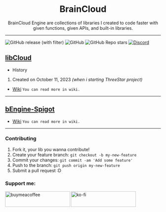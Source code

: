 <h1 align="center">BrainCloud</h1>
<p align="center">BrainCloud Engine are collections of libraries I created to code faster with given functions, given APIs, and built-in libraries.</p>

---

<img alt="GitHub release (with filter)" src="https://img.shields.io/github/v/release/Bluismine/Brain-Cloud-Engine"> <img alt="GitHub" src="https://img.shields.io/github/license/bluismine/Brain-Cloud-Engine?color=blue"> <img alt="GitHub Repo stars" src="https://img.shields.io/github/stars/bluismine/brain-cloud-engine?color=green"> <a href="https://discord.gg/rfQ4MdKeGY"><img src="https://img.shields.io/discord/1035494305118298142?color=7289DA&amp;label=Discord&amp;logo=discord&amp;logoColor=white" alt="Discord"></a>



## [libCloud](https://github.com/bluismine/Brain-Cloud-Engine/tree/main/libCloud)

*  History
1.  Created on October 11, 2023 _(when i starting ThreeStar project)_

* [Wiki](https://github.com/bluismine/Brain-Cloud-Engine/wiki/libEngine)
  `You can read more in wiki.`

---

## [bEngine-Spigot]()

* [Wiki](https://github.com/bluismine/Brain-Cloud-Engine/wiki/bEngine%E2%80%90Spigot)
  `You can read more in wiki.`

---

### Contributing

1. Fork it, your lib you wanna contribute!
2. Create your feature branch: `git checkout -b my-new-feature`
3. Commit your changes: `git commit -am 'Add some feature'`
4. Push to the branch: `git push origin my-new-feature`
5. Submit a pull request :D

### Support me:
<p>
  <a href="https://www.buymeacoffee.com/bluismine"> <img align="left" src="https://cdn.buymeacoffee.com/buttons/v2/default-yellow.png" height="50" width="210" alt="buymeacoffee" /></a>
  <a href="https://ko-fi.com/bluismine"> <img align="left" src="https://cdn.ko-fi.com/cdn/kofi3.png?v=3" height="50" width="210" alt="ko-fi"/></a>
</p>
